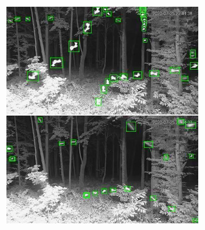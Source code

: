 ![20200725-224011-231016](in/20200725/20200725-224011-231016_0_.jpg)
![20200725-231021-234026](in/20200725/20200725-231021-234026_0_.jpg)
